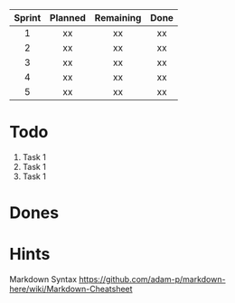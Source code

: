 
| Sprint   | Planned   | Remaining  | Done  |
|:--------:|:---------:|:----------:|:-----:|
| 1        | xx        | xx         | xx    |
| 2        | xx        | xx         | xx    |
| 3        | xx        | xx         | xx    |
| 4        | xx        | xx         | xx    |
| 5        | xx        | xx         | xx    |



# Todo
1. Task 1
1. Task 1
1. Task 1

# Dones

# Hints
Markdown Syntax
https://github.com/adam-p/markdown-here/wiki/Markdown-Cheatsheet
